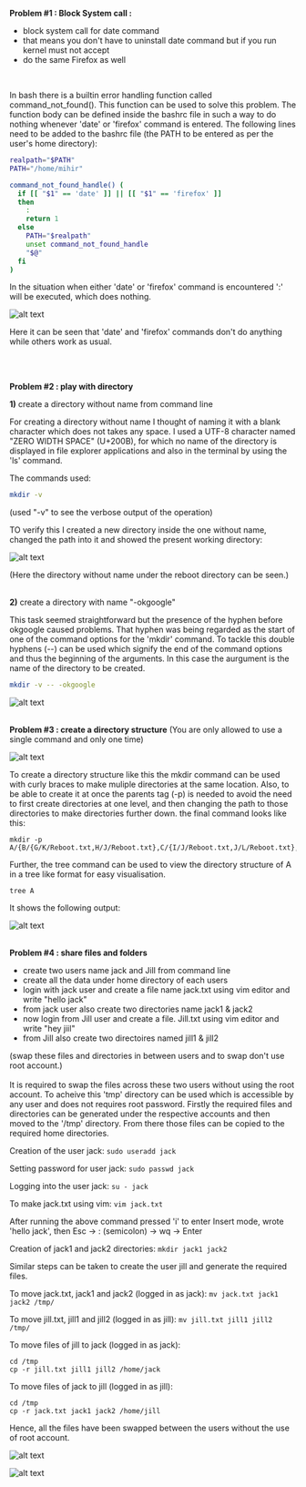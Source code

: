 <b>Problem #1 : Block System call : </b>
 <ul>
   <li> block system call for date command </li>
   <li> that means you don't have to uninstall date command but if you run kernel must not accept </li>
   <li> do the same Firefox as well </li>
  </ul>
  <br/>
  
In bash there is a builtin error handling function called command_not_found(). This function can be used to solve this problem. The function body can be defined inside the bashrc file in such a way to do nothing whenever 'date' or 'firefox' command is entered. The following lines need to be added to the bashrc file (the PATH to be entered as per the user's home directory):

```bash
realpath="$PATH"
PATH="/home/mihir"

command_not_found_handle() (
  if [[ "$1" == 'date' ]] || [[ "$1" == 'firefox' ]]
  then
    :
    return 1
  else
    PATH="$realpath" 
    unset command_not_found_handle
    "$@"
  fi
)
```
In the situation when either 'date' or 'firefox' command is encountered ':' will be executed, which does nothing.

![alt  text](https://github.com/mihirkj/reboot-2.0/blob/master/resources/block?raw=true)

Here it can be seen that 'date' and 'firefox' commands don't do anything while others work as usual.

<br/>
<br/>

<b>Problem #2 :  play with directory</b> 

<b>1)</b> create a directory without name from command line

For creating a directory without name I thought of naming it with a blank character which does not takes any space. I used a UTF-8 character named "ZERO WIDTH SPACE" (U+200B), for which no name of the directory is displayed in file explorer applications and also in the terminal by using the 'ls' command.

The commands used:

```bash
mkdir -v ​
```

(used "-v" to see the verbose output of the operation)

TO verify this I created a new directory inside the one without name, changed the path into it and showed the present working directory:

![alt text](https://github.com/mihirkj/reboot-2.0/blob/master/resources/NoNameDir?raw=true)

(Here the directory without name under the reboot directory can be seen.)
<br/>
<br/>

<b>2)</b> create a directory with name "-okgoogle"

This task seemed straightforward but the presence of the hyphen before okgoogle caused problems. That hyphen was being regarded as the start of one of the command options for the 'mkdir' command. To tackle this double hyphens (--) can be used which signify the end of the command options and thus the beginning of the arguments. In this case the aurgument is the name of the directory to be created.

```bash
mkdir -v -- -okgoogle
```
![alt text](https://github.com/mihirkj/reboot-2.0/blob/master/resources/-okgoogle%20dir?raw=true)
<br/>
<br/>

<b>Problem #3 :  create a directory structure</b> (You are only allowed to use a single command and only one time)

![alt text](https://1.bp.blogspot.com/-x6vLWgVIU7Q/XvjlJyKJsnI/AAAAAAAAU0M/lmH8ddGkm90gXPNwUZCUvwCTN6XfJINZgCLcBGAsYHQ/s320/Screenshot%2B2020-06-29%2Bat%2B12.12.55%2BAM.png)

To create a directory structure like this the mkdir command can be used with curly braces to make muliple directories at the same location. Also, to be able to create it at once the parents tag (-p) is needed to avoid the need to first create directories at one level, and then changing the path to those directories to make directories further down. the final command looks like this:

```
mkdir -p A/{B/{G/K/Reboot.txt,H/J/Reboot.txt},C/{I/J/Reboot.txt,J/L/Reboot.txt},D/{F/L/Reboot.txt,E/M/Reboot.txt}}
```

Further, the tree command can be used to view the directory structure of A in a tree like format for easy visualisation.

```
tree A
```

It shows the following output:

![alt text](https://github.com/mihirkj/reboot-2.0/blob/master/resources/tree%20output?raw=true)
<br/>
<br/>

<b>Problem #4 : share files and folders </b>
<ul>
 <li>create two users name jack and Jill  from command line </li>
 <li>create all the data under home directory of each users </li>
 <li>login with jack user and create a file name  jack.txt using vim editor and write "hello jack" </li>
 <li>from jack user also create two directories name jack1 & jack2 </li>
 <li>now login from Jill user and create a file. Jill.txt using vim editor and write "hey jiil" </li>
 <li>from Jill also create two directoires named jill1 & jill2 </li>
</ul>
(swap these files and directories in between users  and to swap don't use root account.)

<br/>
<br/>
It is required to swap the files across these two users without using the root account. To acheive this 'tmp' directory can be used which is accessible by any user and does not requires root password.
Firstly the required files and directories can be generated under the respective accounts and then moved to the '/tmp' directory. From there those files can be copied to the required home directories. 
<br/>

Creation of the user jack: `sudo useradd jack`

Setting password for user jack: `sudo passwd jack`

Logging into the user jack: `su - jack`

To make jack.txt using vim: `vim jack.txt`

After running the above command pressed 'i' to enter Insert mode, wrote 'hello jack', then Esc -> : (semicolon) -> wq -> Enter

Creation of jack1 and jack2 directories: `mkdir jack1 jack2`

Similar steps can be taken to create the user jill and generate the required files.

To move jack.txt, jack1 and jack2 (logged in as jack): `mv jack.txt jack1 jack2 /tmp/`

To move jill.txt, jill1 and jill2 (logged in as jill): `mv jill.txt jill1 jill2 /tmp/`

To move files of jill to jack (logged in as jack):
```
cd /tmp
cp -r jill.txt jill1 jill2 /home/jack
```
To move files of jack to jill (logged in as jill):
```
cd /tmp
cp -r jack.txt jack1 jack2 /home/jill
```
Hence, all the files have been swapped between the users without the use of root account.

![alt text](https://github.com/mihirkj/reboot-2.0/blob/master/resources/swap-1?raw=true)

![alt text](https://github.com/mihirkj/reboot-2.0/blob/master/resources/swap-2?raw=true)
